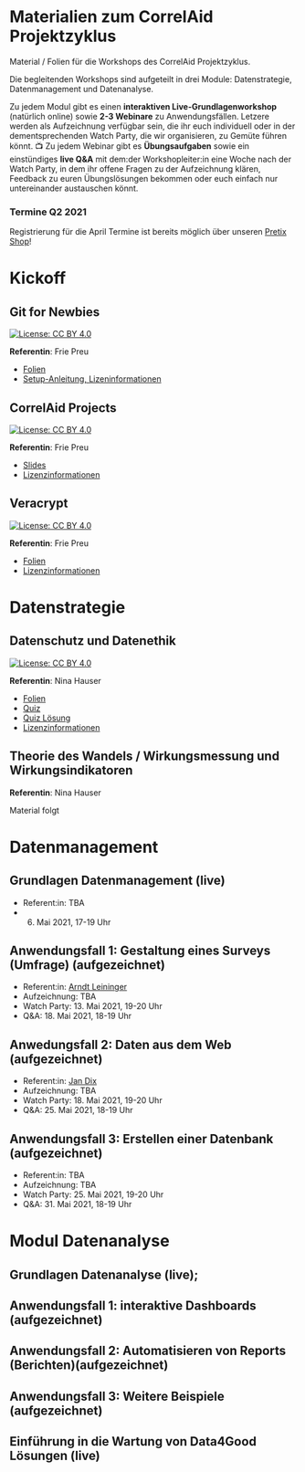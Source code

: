 # Materialien zum CorrelAid Projektzyklus
Material / Folien für die Workshops des CorrelAid Projektzyklus.

Die begleitenden Workshops sind aufgeteilt in drei Module: Datenstrategie, Datenmanagement und Datenanalyse.

Zu jedem Modul gibt es einen **interaktiven Live-Grundlagenworkshop** (natürlich online) sowie **2-3 Webinare** zu Anwendungsfällen. Letzere werden als Aufzeichnung verfügbar sein, die ihr euch individuell oder in der dementsprechenden Watch Party, die wir organisieren, zu Gemüte führen könnt. :tv:
Zu jedem Webinar gibt es **Übungsaufgaben** sowie ein einstündiges **live Q&A** mit dem:der Workshopleiter:in eine Woche nach der Watch Party, in dem ihr offene Fragen zu der Aufzeichnung klären, Feedback zu euren Übungslösungen bekommen oder euch einfach nur untereinander austauschen könnt.

### Termine Q2 2021
Registrierung für die April Termine ist bereits möglich über unseren [Pretix Shop](https://pretix.eu/correlaid/projektzyklus-21q2/)!

# Kickoff 
## Git for Newbies
 [![License: CC BY 4.0](https://img.shields.io/badge/License-CC%20BY%204.0-lightgrey.svg)](https://creativecommons.org/licenses/by/4.0/)

**Referentin**: Frie Preu

- [Folien](https://projektzyklus.correlaid.org/00_kickoff-git-for-newbies/slides.html)
- [Setup-Anleitung, Lizeninformationen](https://projektzyklus.correlaid.org/00_kickoff-git-for-newbies)

## CorrelAid Projects

[![License: CC BY 4.0](https://img.shields.io/badge/License-CC%20BY%204.0-lightgrey.svg)](https://creativecommons.org/licenses/by/4.0/)

**Referentin**: Frie Preu

- [Slides](https://projektzyklus.correlaid.org/01_kickoff-correlaid-projects/correlaid-projects.pdf)
- [Lizenzinformationen](https://projektzyklus.correlaid.org/01_kickoff-correlaid-projects/)


## Veracrypt
[![License: CC BY 4.0](https://img.shields.io/badge/License-CC%20BY%204.0-lightgrey.svg)](https://creativecommons.org/licenses/by/4.0/)

**Referentin**: Frie Preu


- [Folien](https://projektzyklus.correlaid.org/00_kickoff-datensicherheit-veracrypt/intro_veracrypt_slides.html)
- [Lizenzinformationen](https://projektzyklus.correlaid.org/00_kickoff-datensicherheit-veracrypt/)

# Datenstrategie
## Datenschutz und Datenethik
[![License: CC BY 4.0](https://img.shields.io/badge/License-CC%20BY%204.0-lightgrey.svg)](https://creativecommons.org/licenses/by/4.0/)

**Referentin**: Nina Hauser

- [Folien](https://projektzyklus.correlaid.org/03_strategie-datenschutz-datenethik/datenschutz_und_datenethik.pdf)
- [Quiz](https://projektzyklus.correlaid.org/03_strategie-datenschutz-datenethik/datenschutz_und_datenethik_quiz.pdf)
- [Quiz Lösung](https://projektzyklus.correlaid.org/03_strategie-datenschutz-datenethik/datenschutz_und_datenethik_quiz.pdf)
- [Lizenzinformationen](https://projektzyklus.correlaid.org/03_strategie-datenschutz-datenethik/)


## Theorie des Wandels / Wirkungsmessung und Wirkungsindikatoren
**Referentin**: Nina Hauser

Material folgt

# Datenmanagement 
## Grundlagen Datenmanagement (live)
- Referent:in: TBA
- 6. Mai 2021, 17-19 Uhr

## Anwendungsfall 1: Gestaltung eines Surveys (Umfrage) (aufgezeichnet)
- Referent:in: [Arndt Leininger](https://aleininger.eu/)
- Aufzeichnung: TBA
- Watch Party: 13. Mai 2021, 19-20 Uhr
- Q&A: 18. Mai 2021, 18-19 Uhr

## Anwedungsfall 2: Daten aus dem Web (aufgezeichnet)
- Referent:in: [Jan Dix](https://www.linkedin.com/in/jan-dix-30550314a/?originalSubdomain=de)
- Aufzeichnung: TBA
- Watch Party: 18. Mai 2021, 19-20 Uhr
- Q&A: 25. Mai 2021, 18-19 Uhr

## Anwendungsfall 3: Erstellen einer Datenbank (aufgezeichnet)
- Referent:in: TBA
- Aufzeichnung: TBA
- Watch Party: 25. Mai 2021, 19-20 Uhr
- Q&A: 31. Mai 2021, 18-19 Uhr

# Modul Datenanalyse
## Grundlagen Datenanalyse (live); 

## Anwendungsfall 1: interaktive Dashboards (aufgezeichnet)
## Anwendungsfall 2: Automatisieren von Reports (Berichten)(aufgezeichnet)

## Anwendungsfall 3: Weitere Beispiele (aufgezeichnet)


## Einführung in die Wartung von Data4Good Lösungen (live)


